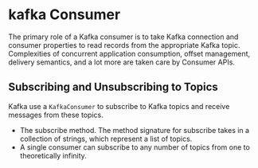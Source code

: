 # kafka Consumer
The primary role of a Kafka consumer is to take Kafka connection and consumer properties to read records from the appropriate Kafka topic. Complexities of concurrent application consumption, offset management, delivery semantics, and a lot more are taken care by Consumer APIs.

## Subscribing and Unsubscribing to Topics
Kafka use a `KafkaConsumer` to subscribe to Kafka topics and receive messages from these topics.

 -  The subscribe method. The method signature for subscribe takes in a collection of strings, which represent a list of topics.
 - A single consumer can subscribe to any number of topics from one to theoretically infinity.

<!--stackedit_data:
eyJoaXN0b3J5IjpbLTE4OTU5ODk1NTEsMjExNzgxMjg4MSwxNT
A1MjcwMjk2LC0xOTY4NjcxNzMsLTYzNzMzNjAwNiwtODIyODE4
MjQwLC0yMDczMzU0Njc4LDEyNTc5MTM3NjgsLTczNDI2MzE5My
wxNzE3MjE5Nzc0LC05Mzk3MzYxNTgsLTEwMDk2NDUwMTMsLTc5
MjA5ODkwMiwtMTYxNjYyODgxNiwtMTAyODA2MjkyNSwxODAzMz
U0NTI2LC00MjY3NTk2ODMsLTEyNTcxMDEwMzUsMTYzODkyMzkw
MywtMTU4OTc4NjUxOF19
-->